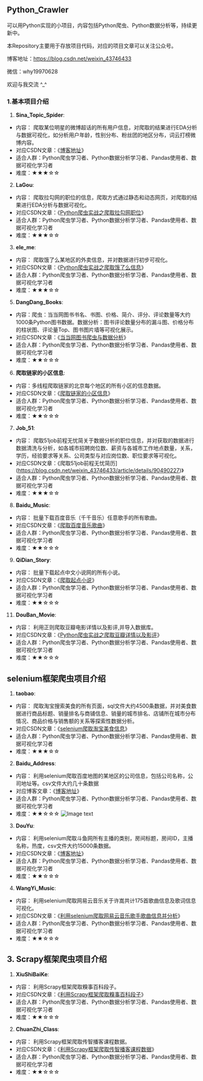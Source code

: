 ﻿## Python_Crawler

可以用Python实现的小项目，内容包括Python爬虫、Python数据分析等，持续更新中。
  
本Repository主要用于存放项目代码，对应的项目文章可以关注公众号。  


博客地址：https://blog.csdn.net/weixin_43746433

微信：why19970628

欢迎与我交流 ^_^

### 1.基本项目介绍
1. **Sina_Topic_Spider**:
- 内容： 爬取某位明星的微博超话的所有用户信息，对爬取的结果进行EDA分析与数据可视化，如分析用户年龄，性别分布、粉丝团的地区分布，词云打榜微博内容。
- 对应CSDN文章：《[博客地址](https://blog.csdn.net/weixin_43746433)》
- 适合人群：Python爬虫学习者、Python数据分析学习者、Pandas使用者、数据可视化学习者
- 难度：★★★☆☆


2. **LaGou**:
- 内容： 爬取拉勾网的职位的信息，爬取方式通过静态和动态网页，对爬取的结果进行EDA分析与数据可视化。
- 对应CSDN文章：《[Python爬虫实战之爬取拉勾网职位](https://blog.csdn.net/weixin_43746433)》
- 适合人群：Python爬虫学习者、Python数据分析学习者、Pandas使用者、数据可视化学习者
- 难度：★★★☆☆



3. **ele_me**:
- 内容： 爬取饿了么某地区的外卖信息，并对数据进行初步可视化。
- 对应CSDN文章：《[Python爬虫实战之爬取饿了么信息](https://blog.csdn.net/weixin_43746433/article/details/91906540)》
- 适合人群：Python爬虫学习者、Python数据分析学习者、Pandas使用者、数据可视化学习者
- 难度：★★★☆☆



5. **DangDang_Books**:
- 内容：爬虫：当当网图书书名、书图、价格、简介、评分、评论数量等大约1000条Python图书数据。数据分析：图书评论数量分布的漏斗图、价格分布的柱状图、评论量Top、图书图片墙等可视化展示。
- 对应CSDN文章：《[当当网图书爬虫与数据分析](https://blog.csdn.net/weixin_43746433/article/details/91906540)》
- 适合人群：Python爬虫学习者、Python数据分析学习者、Pandas使用者、数据可视化学习者
- 难度：★★☆☆☆



6. **爬取链家的小区信息**:
- 内容：多线程爬取链家的北京每个地区的所有小区的信息数据。
- 对应CSDN文章：《[爬取链家的小区信息](https://blog.csdn.net/weixin_43746433/article/details/95951341)》
- 适合人群：Python爬虫学习者、Python数据分析学习者、Pandas使用者、数据可视化学习者
- 难度：★★☆☆☆



7. **Job_51**:
- 内容： 爬取51job前程无忧简关于数据分析的职位信息，并对获取的数据进行数据清洗与分析，如各城市招聘岗位数、薪资与各城市工作地点数量，关系，学历，经验要求等关系、公司类型与对应岗位数、职位要求等可视化。
- 对应CSDN文章：《爬取51job前程无忧简历](https://blog.csdn.net/weixin_43746433/article/details/90490227)》
- 适合人群：Python爬虫学习者、Python数据分析学习者、Pandas使用者、数据可视化学习者
- 难度：★★★☆☆



8. **Baidu_Music**:
- 内容： 批量下载百度音乐（千千音乐）任意歌手的所有歌曲。
- 对应CSDN文章：《[爬取百度音乐歌曲](https://blog.csdn.net/weixin_43746433/article/details/89814523)》
- 适合人群：Python爬虫学习者、Python数据分析学习者、Pandas使用者、数据可视化学习者
- 难度：★★☆☆☆



9. **QiDian_Story**:
- 内容： 批量下载起点中文小说网的所有小说。
- 对应CSDN文章：《[爬取起点小说](https://blog.csdn.net/weixin_43746433/article/details/91410332)》
- 适合人群：Python爬虫学习者、Python数据分析学习者、Pandas使用者、数据可视化学习者
- 难度：★★☆☆☆



11. **DouBan_Movie**:
- 内容： 利用正则爬取豆瓣电影详情以及影评,并导入数据库。
- 对应CSDN文章：《[Python爬虫实战之爬取豆瓣详情以及影评](https://blog.csdn.net/weixin_43746433/article/details/90031364)》
- 适合人群：Python爬虫学习者、Python数据分析学习者、Pandas使用者、数据可视化学习者
- 难度：★★☆☆☆


## selenium框架爬虫项目介绍
1. **taobao**:
- 内容： 爬取淘宝搜索美食的所有页面，sql文件大约4500条数据，并对美食数据进行商品标题、销量排名与商铺信息、销量的城市排名、店铺所在城市分布情况、商品价格与销售额的关系等探索性数据分析。
- 对应CSDN文章：《[selenium爬取淘宝美食信息](https://blog.csdn.net/weixin_43746433/article/details/97623511)》
- 适合人群：Python爬虫学习者、Python数据分析学习者、Pandas使用者、数据可视化学习者
- 难度：★★★☆☆



2. **Baidu_Address**:
- 内容： 利用selenium爬取百度地图的某地区的公司信息，包括公司名称，公司地址等。csv文件大约几十条数据
- 对应博客文章：《[博客地址](https://blog.csdn.net/weixin_43746433)》
- 适合人群：Python爬虫学习者、Python数据分析学习者、Pandas使用者、数据可视化学习者
- 难度：★★☆☆☆
![Image text](https://github.com/why19970628/Python_Crawler/tree/master/Baidu_Address/image/smaple.PNG)



3. **DouYu**:
- 内容： 利用selenium爬取斗鱼网所有主播的类别，房间标题，房间ID，主播名称，热度，csv文件大约15000条数据。
- 对应CSDN文章：《[博客地址](https://blog.csdn.net/weixin_43746433)》
- 适合人群：Python爬虫学习者、Python数据分析学习者、Pandas使用者、数据可视化学习者
- 难度：★★☆☆☆



4. **WangYi_Music**:
- 内容： 利用selenium爬取网易云音乐关于许嵩共计175首歌曲信息及歌词信息可视化。
- 对应CSDN文章：《[利用selenium爬取网易云音乐歌手歌曲信息并分析](https://blog.csdn.net/weixin_43746433/article/details/95243431)》
- 适合人群：Python爬虫学习者、Python数据分析学习者、Pandas使用者、数据可视化学习者
- 难度：★★☆☆☆






## 3. Scrapy框架爬虫项目介绍

1. **XiuShiBaiKe**:
- 内容： 利用Scrapy框架爬取糗事百科段子。
- 对应CSDN文章：《[利用Scrapy框架爬取糗事百科段子](https://blog.csdn.net/weixin_43746433/article/details/91636655)》
- 适合人群：Python爬虫学习者、Python数据分析学习者、Pandas使用者、数据可视化学习者
- 难度：★★☆☆☆



2. **ChuanZhi_Class**:
- 内容： 利用Scrapy框架爬取传智播客课程数据。
- 对应CSDN文章：《[利用Scrapy框架爬取传智播客课程数据](https://blog.csdn.net/weixin_43746433/article/details/94732882)》
- 适合人群：Python爬虫学习者、Python数据分析学习者、Pandas使用者、数据可视化学习者
- 难度：★★☆☆☆










